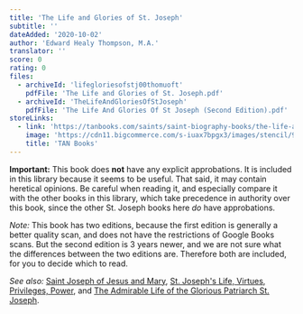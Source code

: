 ```yaml
---
title: 'The Life and Glories of St. Joseph'
subtitle: ''
dateAdded: '2020-10-02'
author: 'Edward Healy Thompson, M.A.'
translator: ''
score: 0
rating: 0
files:
  - archiveId: 'lifegloriesofstj00thomuoft'
    pdfFile: 'The Life and Glories of St. Joseph.pdf'
  - archiveId: 'TheLifeAndGloriesOfStJoseph'
    pdfFile: 'The Life And Glories Of St Joseph (Second Edition).pdf'
storeLinks:
  - link: 'https://tanbooks.com/saints/saint-biography-books/the-life-and-glories-of-saint-joseph/'
    image: 'https://cdn11.bigcommerce.com/s-iuax7bpgx3/images/stencil/960w/products/1540/568/The-Life-and-Glories-of-St-Joseph-cover-75__07300.1595444550.jpg?c=1'
    title: 'TAN Books'
---
```


**Important:** This book does **not** have any explicit approbations. It is included in this library because it seems to be useful. That said, it may contain heretical opinions. Be careful when reading it, and especially compare it with the other books in this library, which take precedence in authority over this book, since the other St. Joseph books here *do* have approbations.

*Note:* This book has two editions, because the first edition is generally a better quality scan, and does not have the restrictions of Google Books scans. But the second edition is 3 years newer, and we are not sure what the differences between the two editions are. Therefore both are included, for you to decide which to read.

*See also:* [Saint Joseph of Jesus and Mary](/books/saint-joseph-of-jesus-and-mary.html), [St. Joseph's Life, Virtues, Privileges, Power](/books/st-joseph-life-his-virtues-his-privileges-his-power.html), and [The Admirable Life of the Glorious Patriarch St. Joseph](/books/the-admirable-life-of-the-glorious-patriarch-st-joseph.html).